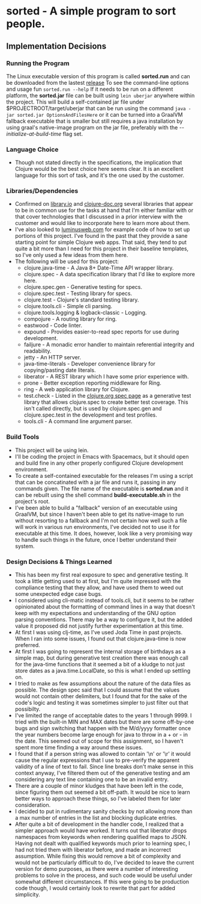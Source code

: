 sorted - A simple program to sort people.
=====================================================

Implementation Decisions
-----------------------------

### Running the Program
The Linux executable version of this program is called __sorted.run__ and can be
downloaded from the lastest [release](https://github.com/gekkoe/sorted/releases)
To see the command-line options and usage fun `sorted.run --help` If it needs to
be run on a different platform, the __sorted.jar__ file can be built using `lein
uberjar` anywhere within the project. This will build a self-contained jar file
under $PROJECTROOT/target/uberjar that can be run using the command `java -jar
sorted.jar OptionsAndFilesHere` or it can be turned into a GraalVM fallback
executable that is smaller but still requires a java installation by using
graal's native-image program on the jar file, preferably with the
_--initialize-at-build-time_ flag set.

### Language Choice
* Though not stated directly in the specifications, the implication that Clojure
would be the best choice here seems clear. It is an excellent language for this
sort of task, and it's the one used by the customer.

### Libraries/Dependencies
* Confirmed on
[library.io](https://libraries.io/search?languages=Clojure&order=desc&sort=dependent_repos_count)
and
[clojure-doc.org](http://clojure-doc.org/articles/ecosystem/libraries_directory.html)
several libraries that appear to be in common use for the tasks at hand that I'm
either familiar with or that cover technologies that I discussed in a prior
interview with the customer and would like to incorporate here to learn more
about them.
* I've also looked to [luminusweb.com](http://luminusweb.com) for example code
of how to set up portions of this project. I've found in the past that they
provide a sane starting point for simple Clojure web apps. That said, they tend
to put quite a bit more than I need for this project in their baseline
templates, so I've only used a few ideas from them here.
* The following will be used for this project:
  - clojure.java-time - A Java 8+ Date-Time API wrapper library.
  - clojure.spec - A data specification library that I'd like to explore more
    here.
  - clojure.spec.gen - Generative testing for specs.
  - clojure.spec.test - Testing library for specs.
  - clojure.test - Clojure's standard testing library.
  - clojure.tools.cli - Simple cli parsing.
  - clojure.tools.logging & logback-classic - Logging.
  - compojure - A routing library for ring.
  - eastwood - Code linter.
  - expound - Provides easier-to-read spec reports for use during development.
  - failjure - A monadic error handler to maintain referential integrity and
    readability.
  - jetty - An HTTP server.
  - java-time-literals - Developer convenience library for copying/pasting date
    literals.
  - liberator - A REST library which I have some prior experience with.
  - prone - Better exception reporting middleware for Ring.
  - ring - A web application library for Clojure.
  - test.check - Listed in the [clojure.org spec
page](https://clojure.org/about/spec) as a generative test library that allows
clojure.spec to create better test coverage. This isn't called directly, but is
used by clojure.spec.gen and clojure.spec.test in the development and test
profiles.
  - tools.cli - A command line argument parser.

### Build Tools
* This project will be using lein.
* I'll be coding the project in Emacs with Spacemacs, but it should open and
build fine in any other properly configured Clojure development environment.
* To create a self-contained executable for the releases I'm using a script that
can be concatinated with a jar file and runs it, passing in any commands given.
The file name of the executable is __sorted.run__ and it can be rebuilt using the
shell command __build-executable.sh__ in the project's root.
* I've been able to build a "fallback" version of an executable using GraalVM,
but since I haven't been able to get its native-image to run without resorting
to a fallback and I'm not certain how well such a file will work in various run
environments, I've decided not to use it for executable at this time. It does,
however, look like a very promising way to handle such things in the future,
once I better understand their system.

### Design Decisions & Things Learned
* This has been my first real exposure to spec and generative testing. It took a
little getting used to at first, but I'm quite impressed with the compliance
testing that they allow, and have used them to weed out some unexpected edge
case bugs.
* I considered using cli-matic instead of tools.cli, but it seems to be rather
opinionated about the formatting of command lines in a way that doesn't keep
with my expectations and understanding of the GNU option parsing conventions.
There may be a way to configure it, but the added value it proposed did not
justify further experimentation at this time.
* At first I was using clj-time, as I've used Joda Time in past projects. When I
ran into some issues, I found out that clojure.java-time is now preferred.
* At first I was going to represent the internal storage of birthdays as a
simple map, but during generative test creation there was enough call for the
java-time functions that it seemed a bit of a kludge to not just store dates as
a java.time.LocalDate, so this is what I ended up settling on.
* I tried to make as few assumptions about the nature of the data files as
possible. The design spec said that I could assume that the values would not
contain other delimiters, but I found that for the sake of the code's logic and
testing it was sometimes simpler to just filter out that possibilty.
* I've limited the range of acceptable dates to the years 1 through 9999. I
tried with the built-in MIN and MAX dates but there are some off-by-one bugs and
sign switching that happen with the M/d/yyyy formatter once the year numbers
become large enough for java to throw in a + or - in the date. This seemed out
of scope for this assignment, so I haven't spent more time finding a way around
these issues.
* I found that if a person string was allowed to contain '\n' or '\r' it would
cause the regular expressions that I use to pre-verify the apparent validity of
a line of text to fail. Since line breaks don't make sense in this context
anyway, I've filtered them out of the generative testing and am considering any
text line containing one to be an invalid entry.
* There are a couple of minor kludges that have been left in the code, since
figuring them out seemed a bit off-path. It would be nice to learn better ways
to approach these things, so I've labeled them for later consideration.
* I decided to put in rudimentary sanity checks by not allowing more than a max
number of entries in the list and blocking duplicate entries.
* After quite a bit of development in the handler code, I realized that a
simpler approach would have worked. It turns out that liberator drops namespaces
from keywords when rendering qualified maps to JSON. Having not dealt with
qualified keywords much prior to learning spec, I had not tried them with
liberator before, and made an incorrect assumption. While fixing this would
remove a bit of complexity and would not be particularly difficult to do, I've
decided to leave the current version for demo purposes, as there were a number
of interesting problems to solve in the process, and such code would be useful
under somewhat different circumstances. If this were going to be production code
though, I would certainly look to rewrite that part for added simplicity.
